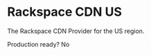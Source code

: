 Rackspace CDN US
========================

The Rackspace CDN Provider for the US region.

Production ready?
No
